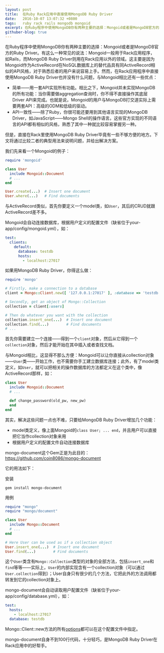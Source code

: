 ```yaml
---
layout: post
title:  在Ruby Rack应用中直接使用MongoDB Ruby Driver
date:   2016-10-07 13:07:32 +0800
tags:   ruby rack rails mongodb mongoid
excerpt: 在Ruby程序中使用MongoDB你有两种主要的选择：Mongoid或者是MongoDB官方的Ruby Driver。有这么一种常见的说法：Mongoid一般用于Rack应用程序，如Rails，而MongoDB Ruby Driver则用在Rack应用以外的领域。然而，在Rack应用程序中直接使用MongoDB Ruby Driver也并没有什么问题，与Mongoid相比还有一些优点：
githuber-blog: true
---
```


在Ruby程序中使用MongoDB你有两种主要的选择：Mongoid或者是MongoDB官方的Ruby Driver。有这么一种常见的说法：Mongoid一般用于Rack应用程序，如Rails，而MongoDB Ruby Driver则用在Rack应用以外的领域。这主要是因为Mongoid作为ActiveRecord在NoSQL数据库上的替代品具有同ActiveRecord相似的API风格，对于熟悉后者的用户来说容易上手。然而，在Rack应用程序中直接使用MongoDB Ruby Driver也并没有什么问题，与Mongoid相比还有一些优点：

* 简单——用一套API实现所有功能。相比之下，Mongoid并未实现MongoDB的所有功能：当你需要做aggregation查询时，你不得不直接操作其底层Driver API来完成。也就是说，Mongoid的用户与MongoDB打交道实际上需要两套API：高级的ODM和低级的驱动。
* API一致性——除了Ruby，你很可能还要用到其他语言实现的MongoDB Driver，如JavaScript——Mongo Shell的操作语言。这些官方实现的不同语言的API都有相似的风格，熟悉了其中一种就比较容易掌握另一种。

但是，直接在Rack里使用MongoDB Ruby Driver毕竟有一些不够方便的地方。下文将通过比较二者的典型用法来说明问题，并给出解决方案。

我们先来看一个Mongoid的例子：

```ruby
require 'mongoid'

class User
  include Mongoid::Document
  # ...
end

User.create(...)  # Insert one document
User.where(...)   # Find documents
```

与ActiveRecord类似，首先你要定义一个model类，如`User`，其后的CRUD就跟ActiveRecord差不多。

Mongoid会自动连接数据库，根据用户定义的配置文件（缺省位于your-app/config/mongoid.yml），如：

```yaml
test:
  clients:
    default:
      database: testdb
      hosts:
        - localhost:27017
```

如果用MongoDB Ruby Driver，你得这么做：

```ruby
require 'mongo'

# Firstly, make a connection to a database
client = Mongo::Client.new([ '127.0.0.1:27017' ], :database => 'testdb')

# Secondly, get an object of Mongo::Collection
collection = client[:users]

# Then do whatever you want with the collection
collection.insert_one(...)  # Insert one document
collection.find(...)        # Find documents
# ...
```

首先你需要建立一个连接——得到一个`client`对象，然后从它得到一个`collection`对象，然后才能开始在其中插入或者查找文档。

与Mongoid相比，这显得不那么方便：Mongoid可以让你直接从collection对象——`User`类——开始工作，也不需要你手工建立数据库连接；此外，有了model类定义，如`User`，就可以把相关的操作数据库的方法都定义在这个类中，像ActiveRecord那样，如：

```ruby
class User
  include Mongoid::Document
  # ...

  def change_password(old_pw, new_pw)
  end
end
```

其实，解决这些问题一点也不难，只要给MongoDB Ruby Driver增加几个功能：

* model类定义，像上面Mongoid的`class User; ... end`，并且用户可以直接把它当作collection对象来用
* 根据用户定义的配置文件自动连接数据库

mongo-document这个Gem正是为此目的：<https://github.com/coin8086/mongo-document>

它的用法如下：

安装

```
gem install mongo-document
```

用例

```ruby
require "mongo"
require "mongo/document"

class User
  include Mongo::Document
  # ...
end

# Here User can be used as if a collection object
User.insert_one(...)  # Insert one document
User.find(...)        # Find documents
```

这个`User`类含有`Mongo::Collection`类型的对象的全部方法，包括`insert_one`和`find`等等——实际上，`User`的内部实现含有一个collection对象（可以通过`User.collection`得到）；User自身只有很少的几个方法，它把此外的方法调用都转发到它的collection对象上。

mongo-document会自动读取用户配置文件（缺省位于your-app/config/database.yml），如：

```yaml
test:
  hosts:
    - localhost:27017
  database: testdb
```

Mongo::Client::new方法的所有[options](https://docs.mongodb.com/ruby-driver/v2.2/tutorials/ruby-driver-create-client/#ruby-driver-client-options)都可以在这个配置文件中指定。

mongo-document自身不到100行代码，十分轻巧，是MongoDB Ruby Driver在Rack应用中的好帮手。
